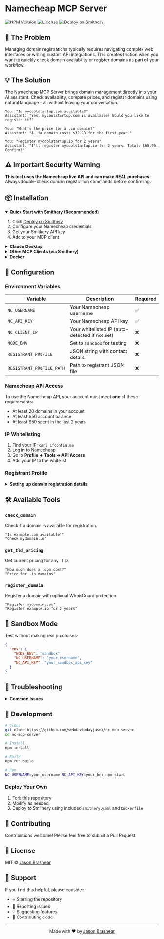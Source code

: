 # Namecheap MCP Server

[![NPM Version](https://img.shields.io/npm/v/@webdevtoday/nc-mcp-server)](https://www.npmjs.com/package/@webdevtoday/nc-mcp-server)
[![License](https://img.shields.io/npm/l/@webdevtoday/nc-mcp-server)](https://github.com/webdevtodayjason/nc-mcp-server/blob/main/LICENSE)
[![Deploy on Smithery](https://smithery.ai/badge/deploy)](https://smithery.ai/server/@webdevtoday/namecheap-domains)

## 🚀 The Problem

Managing domain registrations typically requires navigating complex web interfaces or writing custom API integrations. This creates friction when you want to quickly check domain availability or register domains as part of your workflow.

## 💡 The Solution

The Namecheap MCP Server brings domain management directly into your AI assistant. Check availability, compare prices, and register domains using natural language - all without leaving your conversation.

```
You: "Is mycoolstartup.com available?"
Assistant: "Yes, mycoolstartup.com is available! Would you like to register it?"

You: "What's the price for a .io domain?"
Assistant: "A .io domain costs $32.98 for the first year."

You: "Register mycoolstartup.io for 2 years"
Assistant: "I'll register mycoolstartup.io for 2 years. Total: $65.96. Confirm?"
```

## ⚠️ Important Security Warning

**This tool uses the Namecheap live API and can make REAL purchases.** Always double-check domain registration commands before confirming.

## 📦 Installation

<details open>
<summary><strong>Quick Start with Smithery (Recommended)</strong></summary>

1. Click [Deploy on Smithery](https://smithery.ai/server/@webdevtoday/namecheap-domains)
2. Configure your Namecheap credentials
3. Get your Smithery API key
4. Add to your MCP client

</details>

<details>
<summary><strong>Claude Desktop</strong></summary>

Add to your Claude Desktop config:

**macOS**: `~/Library/Application Support/Claude/claude_desktop_config.json`  
**Windows**: `%APPDATA%\Claude\claude_desktop_config.json`

```json
{
  "mcpServers": {
    "namecheap": {
      "command": "npx",
      "args": ["-y", "@webdevtoday/nc-mcp-server"],
      "env": {
        "NC_USERNAME": "your_namecheap_username",
        "NC_API_KEY": "your_namecheap_api_key",
        "NODE_ENV": "production"
      }
    }
  }
}
```

</details>

<details>
<summary><strong>Other MCP Clients (via Smithery)</strong></summary>

```json
{
  "mcpServers": {
    "namecheap": {
      "uri": "https://api.smithery.ai/mcp/@webdevtoday/namecheap-domains",
      "transport": {
        "type": "sse",
        "config": {
          "apiKey": "your-smithery-api-key"
        }
      }
    }
  }
}
```

</details>

<details>
<summary><strong>Docker</strong></summary>

```bash
# Build
docker build -t nc-mcp-server .

# Run
docker run -p 3500:3500 \
  -e NC_USERNAME=your_username \
  -e NC_API_KEY=your_api_key \
  -e NODE_ENV=production \
  nc-mcp-server
```

</details>

## 🔧 Configuration

### Environment Variables

| Variable | Description | Required |
|----------|-------------|----------|
| `NC_USERNAME` | Your Namecheap username | ✅ |
| `NC_API_KEY` | Your Namecheap API key | ✅ |
| `NC_CLIENT_IP` | Your whitelisted IP (auto-detected if not set) | ❌ |
| `NODE_ENV` | Set to `sandbox` for testing | ❌ |
| `REGISTRANT_PROFILE` | JSON string with contact details | ❌ |
| `REGISTRANT_PROFILE_PATH` | Path to registrant JSON file | ❌ |

### Namecheap API Access

To use the Namecheap API, your account must meet **one** of these requirements:
- At least 20 domains in your account
- At least $50 account balance
- At least $50 spent in the last 2 years

### IP Whitelisting

1. Find your IP: `curl ifconfig.me`
2. Log in to Namecheap
3. Go to **Profile → Tools → API Access**
4. Add your IP to the whitelist

### Registrant Profile

<details>
<summary><strong>Setting up domain registration details</strong></summary>

**Option 1: Environment Variable**
```json
{
  "env": {
    "REGISTRANT_PROFILE": "{\"firstName\":\"John\",\"lastName\":\"Doe\",\"address1\":\"123 Main St\",\"city\":\"New York\",\"stateProvince\":\"NY\",\"postalCode\":\"10001\",\"country\":\"US\",\"phone\":\"+1.2125551234\",\"email\":\"john@example.com\"}"
  }
}
```

**Option 2: JSON File**
Create `registrant-profile.json`:
```json
{
  "firstName": "John",
  "lastName": "Doe",
  "address1": "123 Main St",
  "city": "New York",
  "stateProvince": "NY",
  "postalCode": "10001",
  "country": "US",
  "phone": "+1.2125551234",
  "email": "john@example.com"
}
```

</details>

## 🛠️ Available Tools

### `check_domain`
Check if a domain is available for registration.

```
"Is example.com available?"
"Check mydomain.io"
```

### `get_tld_pricing`
Get current pricing for any TLD.

```
"How much does a .com cost?"
"Price for .io domains"
```

### `register_domain`
Register a domain with optional WhoisGuard protection.

```
"Register mydomain.com"
"Register example.io for 2 years"
```

## 🧪 Sandbox Mode

Test without making real purchases:

```json
{
  "env": {
    "NODE_ENV": "sandbox",
    "NC_USERNAME": "your_username",
    "NC_API_KEY": "your_sandbox_api_key"
  }
}
```

## 🐛 Troubleshooting

<details>
<summary><strong>Common Issues</strong></summary>

### API Access Denied
- Ensure your account meets the requirements
- Verify your API key is correct
- Check IP whitelisting

### Connection Failed
- Confirm your IP is whitelisted
- Try updating your IP in Namecheap settings
- Check if using VPN (may need to whitelist VPN IP)

### Registration Fails
- Verify registrant profile is properly formatted
- Ensure all required fields are filled
- Check domain availability first

</details>

## 🔨 Development

```bash
# Clone
git clone https://github.com/webdevtodayjason/nc-mcp-server
cd nc-mcp-server

# Install
npm install

# Build
npm run build

# Run
NC_USERNAME=your_username NC_API_KEY=your_key npm start
```

### Deploy Your Own

1. Fork this repository
2. Modify as needed
3. Deploy to Smithery using included `smithery.yaml` and `Dockerfile`

## 🤝 Contributing

Contributions welcome! Please feel free to submit a Pull Request.

## 📄 License

MIT © [Jason Brashear](https://github.com/webdevtodayjason)

## 🌟 Support

If you find this helpful, please consider:
- ⭐ Starring the repository
- 🐛 Reporting issues
- 💡 Suggesting features
- 🤝 Contributing code

---

<p align="center">Made with ❤️ by <a href="https://github.com/webdevtodayjason">Jason Brashear</a></p>